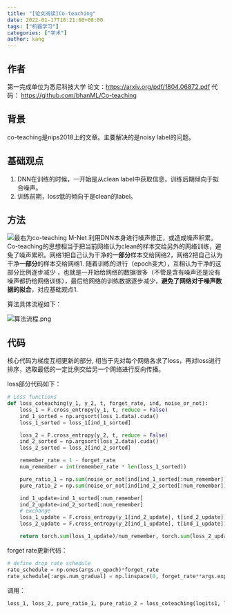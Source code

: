 ```yaml
---
title: "[论文阅读]Co-teaching"
date: 2022-01-17T18:21:00+08:00
tags: ["机器学习"]
categories: ["学术"]
author: kang
---
```


## 作者

第一完成单位为悉尼科技大学
论文：https://arxiv.org/pdf/1804.06872.pdf
代码： https://github.com/bhanML/Co-teaching

## 背景
co-teaching是nips2018上的文章。主要解决的是noisy label的问题。

## 基础观点
1. DNN在训练的时候，一开始是从clean label中获取信息，训练后期倾向于拟合噪声。
2. 训练前期，loss低的倾向于是clean的label。

## 方法
![最右为co-teaching](https://gitee.com/kang_wu/pic-bed/raw/master/img/11910280-fbb2d3a2c3925326.png)
M-Net 利用DNN本身进行噪声修正，或造成噪声积累。
Co-teaching的思想相当于把当前网络认为clean的样本交给另外的网络训练，避免了噪声累积。网络1把自己认为干净的**一部分**样本交给网络2，网络2把自己认为干净**一部分**的样本交给网络1.
随着训练的进行（epoch变大），互相认为干净的这部分比例逐步减少 ，也就是一开始给网络的数据很多（不管是含有噪声还是没有噪声都扔给网络训练），最后给网络的训练数据逐步减少，**避免了网络对于噪声数据的拟合**，对应基础观点1.

算法具体流程如下：

![算法流程.png](https://upload-images.jianshu.io/upload_images/11910280-22c160a73ba8fb0a.png?imageMogr2/auto-orient/strip|imageView2/2/w/1240)

## 代码
核心代码为梯度互相更新的部分, 相当于先对每个网络各求了loss，再对loss进行排序，选取最低的一定比例交给另一个网络进行反向传播。

loss部分代码如下：
```python
# Loss functions
def loss_coteaching(y_1, y_2, t, forget_rate, ind, noise_or_not):
    loss_1 = F.cross_entropy(y_1, t, reduce = False)
    ind_1_sorted = np.argsort(loss_1.data).cuda()
    loss_1_sorted = loss_1[ind_1_sorted]

    loss_2 = F.cross_entropy(y_2, t, reduce = False)
    ind_2_sorted = np.argsort(loss_2.data).cuda()
    loss_2_sorted = loss_2[ind_2_sorted]

    remember_rate = 1 - forget_rate
    num_remember = int(remember_rate * len(loss_1_sorted))

    pure_ratio_1 = np.sum(noise_or_not[ind[ind_1_sorted[:num_remember]]])/float(num_remember)
    pure_ratio_2 = np.sum(noise_or_not[ind[ind_2_sorted[:num_remember]]])/float(num_remember)

    ind_1_update=ind_1_sorted[:num_remember]
    ind_2_update=ind_2_sorted[:num_remember]
    # exchange
    loss_1_update = F.cross_entropy(y_1[ind_2_update], t[ind_2_update])
    loss_2_update = F.cross_entropy(y_2[ind_1_update], t[ind_1_update])

    return torch.sum(loss_1_update)/num_remember, torch.sum(loss_2_update)/num_remember, pure_ratio_1, pure_ratio_2
```

forget rate更新代码：

```python
# define drop rate schedule
rate_schedule = np.ones(args.n_epoch)*forget_rate
rate_schedule[:args.num_gradual] = np.linspace(0, forget_rate**args.exponent, args.num_gradual)
```

调用：
```python
loss_1, loss_2, pure_ratio_1, pure_ratio_2 = loss_coteaching(logits1, logits2, labels, rate_schedule[epoch], ind, noise_or_not)
```